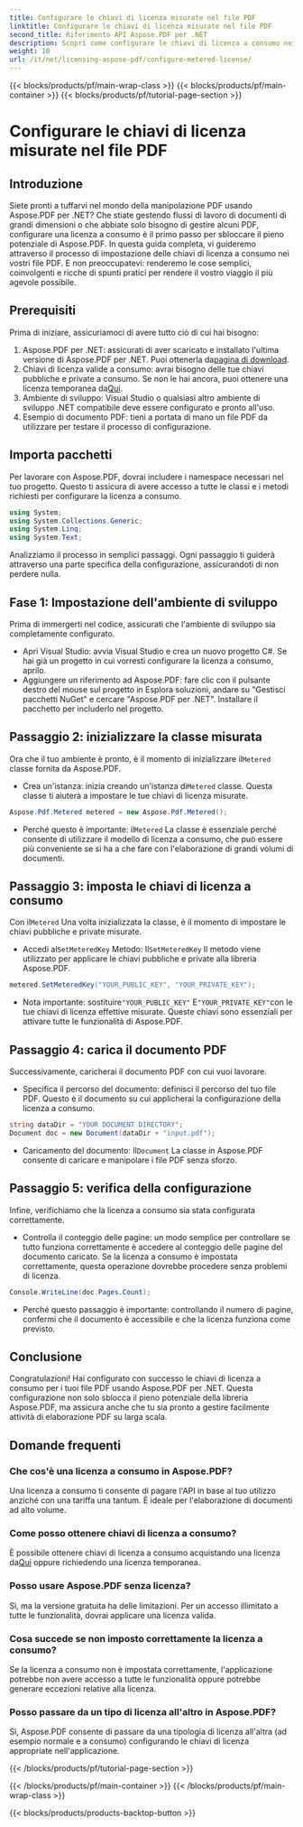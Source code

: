 ```yaml
---
title: Configurare le chiavi di licenza misurate nel file PDF
linktitle: Configurare le chiavi di licenza misurate nel file PDF
second_title: Riferimento API Aspose.PDF per .NET
description: Scopri come configurare le chiavi di licenza a consumo nei tuoi file PDF utilizzando Aspose.PDF per .NET con questa guida completa e dettagliata.
weight: 10
url: /it/net/licensing-aspose-pdf/configure-metered-license/
---
```


{{< blocks/products/pf/main-wrap-class >}}
{{< blocks/products/pf/main-container >}}
{{< blocks/products/pf/tutorial-page-section >}}

# Configurare le chiavi di licenza misurate nel file PDF

## Introduzione

Siete pronti a tuffarvi nel mondo della manipolazione PDF usando Aspose.PDF per .NET? Che stiate gestendo flussi di lavoro di documenti di grandi dimensioni o che abbiate solo bisogno di gestire alcuni PDF, configurare una licenza a consumo è il primo passo per sbloccare il pieno potenziale di Aspose.PDF. In questa guida completa, vi guideremo attraverso il processo di impostazione delle chiavi di licenza a consumo nei vostri file PDF. E non preoccupatevi: renderemo le cose semplici, coinvolgenti e ricche di spunti pratici per rendere il vostro viaggio il più agevole possibile.

## Prerequisiti

Prima di iniziare, assicuriamoci di avere tutto ciò di cui hai bisogno:

1.  Aspose.PDF per .NET: assicurati di aver scaricato e installato l'ultima versione di Aspose.PDF per .NET. Puoi ottenerla da[pagina di download](https://releases.aspose.com/pdf/net/).
2.  Chiavi di licenza valide a consumo: avrai bisogno delle tue chiavi pubbliche e private a consumo. Se non le hai ancora, puoi ottenere una licenza temporanea da[Qui](https://purchase.aspose.com/temporary-license/).
3. Ambiente di sviluppo: Visual Studio o qualsiasi altro ambiente di sviluppo .NET compatibile deve essere configurato e pronto all'uso.
4. Esempio di documento PDF: tieni a portata di mano un file PDF da utilizzare per testare il processo di configurazione.

## Importa pacchetti

Per lavorare con Aspose.PDF, dovrai includere i namespace necessari nel tuo progetto. Questo ti assicura di avere accesso a tutte le classi e i metodi richiesti per configurare la licenza a consumo.

```csharp
using System;
using System.Collections.Generic;
using System.Linq;
using System.Text;
```

Analizziamo il processo in semplici passaggi. Ogni passaggio ti guiderà attraverso una parte specifica della configurazione, assicurandoti di non perdere nulla.

## Fase 1: Impostazione dell'ambiente di sviluppo

Prima di immergerti nel codice, assicurati che l'ambiente di sviluppo sia completamente configurato.

- Apri Visual Studio: avvia Visual Studio e crea un nuovo progetto C#. Se hai già un progetto in cui vorresti configurare la licenza a consumo, aprilo.
- Aggiungere un riferimento ad Aspose.PDF: fare clic con il pulsante destro del mouse sul progetto in Esplora soluzioni, andare su "Gestisci pacchetti NuGet" e cercare "Aspose.PDF per .NET". Installare il pacchetto per includerlo nel progetto.

## Passaggio 2: inizializzare la classe misurata

 Ora che il tuo ambiente è pronto, è il momento di inizializzare il`Metered` classe fornita da Aspose.PDF.

-  Crea un'istanza: inizia creando un'istanza di`Metered` classe. Questa classe ti aiuterà a impostare le tue chiavi di licenza misurate.

```csharp
Aspose.Pdf.Metered metered = new Aspose.Pdf.Metered();
```

-  Perché questo è importante: il`Metered` La classe è essenziale perché consente di utilizzare il modello di licenza a consumo, che può essere più conveniente se si ha a che fare con l'elaborazione di grandi volumi di documenti.

## Passaggio 3: imposta le chiavi di licenza a consumo

 Con il`Metered` Una volta inizializzata la classe, è il momento di impostare le chiavi pubbliche e private misurate.

-  Accedi al`SetMeteredKey` Metodo: Il`SetMeteredKey` Il metodo viene utilizzato per applicare le chiavi pubbliche e private alla libreria Aspose.PDF.

```csharp
metered.SetMeteredKey("YOUR_PUBLIC_KEY", "YOUR_PRIVATE_KEY");
```

-  Nota importante: sostituire`"YOUR_PUBLIC_KEY"` E`"YOUR_PRIVATE_KEY"`con le tue chiavi di licenza effettive misurate. Queste chiavi sono essenziali per attivare tutte le funzionalità di Aspose.PDF.

## Passaggio 4: carica il documento PDF

Successivamente, caricherai il documento PDF con cui vuoi lavorare.

- Specifica il percorso del documento: definisci il percorso del tuo file PDF. Questo è il documento su cui applicherai la configurazione della licenza a consumo.

```csharp
string dataDir = "YOUR DOCUMENT DIRECTORY";
Document doc = new Document(dataDir + "input.pdf");
```

-  Caricamento del documento: Il`Document` La classe in Aspose.PDF consente di caricare e manipolare i file PDF senza sforzo.

## Passaggio 5: verifica della configurazione

Infine, verifichiamo che la licenza a consumo sia stata configurata correttamente.

- Controlla il conteggio delle pagine: un modo semplice per controllare se tutto funziona correttamente è accedere al conteggio delle pagine del documento caricato. Se la licenza a consumo è impostata correttamente, questa operazione dovrebbe procedere senza problemi di licenza.

```csharp
Console.WriteLine(doc.Pages.Count);
```

- Perché questo passaggio è importante: controllando il numero di pagine, confermi che il documento è accessibile e che la licenza funziona come previsto.

## Conclusione

Congratulazioni! Hai configurato con successo le chiavi di licenza a consumo per i tuoi file PDF usando Aspose.PDF per .NET. Questa configurazione non solo sblocca il pieno potenziale della libreria Aspose.PDF, ma assicura anche che tu sia pronto a gestire facilmente attività di elaborazione PDF su larga scala.

## Domande frequenti

### Che cos'è una licenza a consumo in Aspose.PDF?  
Una licenza a consumo ti consente di pagare l'API in base al tuo utilizzo anziché con una tariffa una tantum. È ideale per l'elaborazione di documenti ad alto volume.

### Come posso ottenere chiavi di licenza a consumo?  
 È possibile ottenere chiavi di licenza a consumo acquistando una licenza da[Qui](https://purchase.aspose.com/buy) oppure richiedendo una licenza temporanea.

### Posso usare Aspose.PDF senza licenza?  
Sì, ma la versione gratuita ha delle limitazioni. Per un accesso illimitato a tutte le funzionalità, dovrai applicare una licenza valida.

### Cosa succede se non imposto correttamente la licenza a consumo?  
Se la licenza a consumo non è impostata correttamente, l'applicazione potrebbe non avere accesso a tutte le funzionalità oppure potrebbe generare eccezioni relative alla licenza.

### Posso passare da un tipo di licenza all'altro in Aspose.PDF?  
Sì, Aspose.PDF consente di passare da una tipologia di licenza all'altra (ad esempio normale e a consumo) configurando le chiavi di licenza appropriate nell'applicazione.

{{< /blocks/products/pf/tutorial-page-section >}}

{{< /blocks/products/pf/main-container >}}
{{< /blocks/products/pf/main-wrap-class >}}

{{< blocks/products/products-backtop-button >}}
